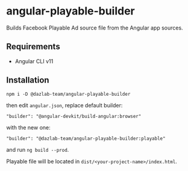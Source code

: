 # angular-playable-builder
Builds Facebook Playable Ad source file from the Angular app sources.

## Requirements

 - Angular CLI v11

## Installation

```
npm i -D @dazlab-team/angular-playable-builder
```

then edit `angular.json`, replace default builder:

```
"builder": "@angular-devkit/build-angular:browser"
```

with the new one:

```
"builder": "@dazlab-team/angular-playable-builder:playable"
```

and run `ng build --prod`.

Playable file will be located in `dist/<your-project-name>/index.html`.
